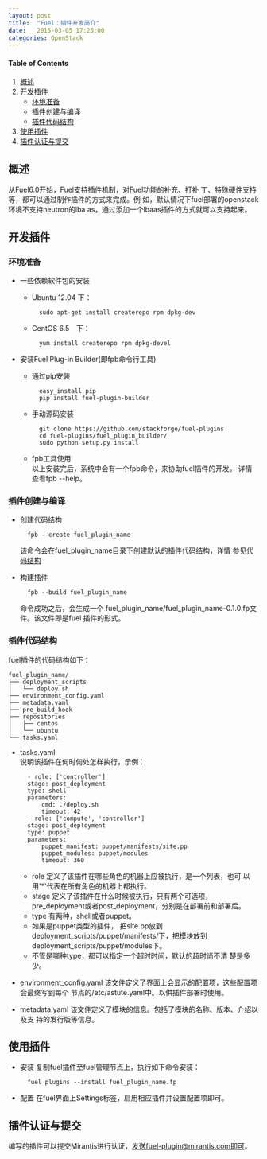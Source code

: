 ```yaml
---
layout: post
title:  "Fuel：插件开发简介"
date:   2015-03-05 17:25:00
categories: OpenStack
---
```


#### Table of Contents

1. [概述](#section)
2. [开发插件](#section-1)
    * [环境准备](#section-2)
    * [插件创建与编译](#section-3)
    * [插件代码结构](#section-4)
4. [使用插件](#section-5)
5. [插件认证与提交](#section-6)

## 概述

从Fuel6.0开始，Fuel支持插件机制，对Fuel功能的补充、打补
丁、特殊硬件支持等，都可以通过制作插件的方式来完成。例
如，默认情况下fuel部署的openstack环境不支持neutron的lba
as，通过添加一个lbaas插件的方式就可以支持起来。

## 开发插件

### 环境准备

* 一些依赖软件包的安装

    * Ubuntu 12.04 下：  

            sudo apt-get install createrepo rpm dpkg-dev
    * CentOS 6.5　下：  

            yum install createrepo rpm dpkg-devel

* 安装Fuel Plug-in Builder(即fpb命令行工具)

    * 通过pip安装  

            easy_install pip
            pip install fuel-plugin-builder

    * 手动源码安装  

            git clone https://github.com/stackforge/fuel-plugins
            cd fuel-plugins/fuel_plugin_builder/
            sudo python setup.py install

    * fpb工具使用  
        以上安装完后，系统中会有一个fpb命令，来协助fuel插件的开发。
        详情查看fpb --help。

### 插件创建与编译

* 创建代码结构

        fpb --create fuel_plugin_name
    该命令会在fuel_plugin_name目录下创建默认的插件代码结构，详情
    参见[代码结构](#插件代码结构)

* 构建插件

        fpb --build fuel_plugin_name
    命令成功之后，会生成一个
    fuel_plugin_name/fuel_plugin_name-0.1.0.fp文件。该文件即是fuel
    插件的形式。

### 插件代码结构

fuel插件的代码结构如下：

    fuel_plugin_name/
    ├── deployment_scripts
    │   └── deploy.sh
    ├── environment_config.yaml
    ├── metadata.yaml
    ├── pre_build_hook
    ├── repositories
    │   ├── centos
    │   └── ubuntu
    └── tasks.yaml

* tasks.yaml  
    说明该插件在何时何处怎样执行，示例：

        - role: ['controller']
        stage: post_deployment
        type: shell
        parameters:
            cmd: ./deploy.sh
            timeout: 42
        - role: ['compute', 'controller']
        stage: post_deployment
        type: puppet
        parameters:
            puppet_manifest: puppet/manifests/site.pp
            puppet_modules: puppet/modules
            timeout: 360

    * role 定义了该插件在哪些角色的机器上应被执行，是一个列表，也可
      以用'*'代表在所有角色的机器上都执行。
    * stage 定义了该插件在什么时候被执行，只有两个可选项，
      pre_deployment或者post_deployment，分别是在部署前和部署后。
    * type 有两种，shell或者puppet。
    * 如果是puppet类型的插件， 把site.pp放到
      deployment_scripts/puppet/manifests/下，把模块放到
      deployment_scripts/puppet/modules下。
    * 不管是哪种type，都可以指定一个超时时间，默认的超时尚不清
      楚是多少。

* environment_config.yaml
    该文件定义了界面上会显示的配置项，这些配置项会最终写到每个
    节点的/etc/astute.yaml中。以供插件部署时使用。
* metadata.yaml
    该文件定义了模块的信息。包括了模块的名称、版本、介绍以及支
    持的发行版等信息。

## 使用插件

* 安装
    复制fuel插件至fuel管理节点上，执行如下命令安装：

        fuel plugins --install fuel_plugin_name.fp
* 配置
    在fuel界面上Settings标签，启用相应插件并设置配置项即可。

## 插件认证与提交

编写的插件可以提交Mirantis进行认证，发送fuel-plugin@mirantis.com即可。


